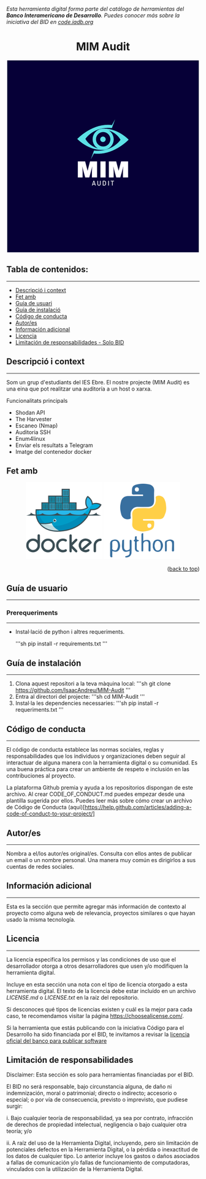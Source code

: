 

*Esta herramienta digital forma parte del catálogo de herramientas del **Banco Interamericano de Desarrollo**. Puedes conocer más sobre la iniciativa del BID en [code.iadb.org](https://code.iadb.org)*

<h1 align="center">MIM Audit</h1>
<p align="center"><img src="images/logo.png"/></p> 

## Tabla de contenidos:
---

- [Descripció i context](#descripción-y-contexto)
- [Fet amb](#fet-amb)
- [Guía de usuari](#guía-de-usuario)
- [Guía de instalació](#guía-de-instalación)
- [Código de conducta](#código-de-conducta)
- [Autor/es](#autores)
- [Información adicional](#información-adicional)
- [Licencia](#licencia)
- [Limitación de responsabilidades - Solo BID](#limitación-de-responsabilidades)


## Descripció i context
---

Som un grup d'estudiants del IES Ebre. El nostre projecte (MIM Audit) es una eina que pot realitzar una auditoría a un host o xarxa. 

Funcionalitats principals
* Shodan API
* The Harvester
* Escaneo (Nmap)
* Auditoria SSH
* Enum4linux
* Enviar els resultats a Telegram
* Imatge del contenedor docker

## Fet amb

<p align="center">
<img src="https://raw.githubusercontent.com/devicons/devicon/master/icons/docker/docker-original-wordmark.svg" width="200">
<img src="https://raw.githubusercontent.com/devicons/devicon/master/icons/python/python-original-wordmark.svg" width="200">
</p>

<p align="right">(<a href="#readme-top">back to top</a>)</p>

## Guía de usuario
---

### Prerequeriments
---
* Instal·lació de python i altres requeriments.

    '''sh
    pip install -r requirements.txt
    '''
 	
## Guía de instalación
---
1. Clona aquest repositori a la teva màquina local:
    '''sh
    git clone https://github.com/IsaacAndreu/MIM-Audit
    '''
2. Entra al directori del projecte:
    '''sh
    cd MIM-Audit
    '''
3. Instal·la les dependencies necessaries:
    '''sh
    pip install -r requeriments.txt
    '''


## Código de conducta 
---
El código de conducta establece las normas sociales, reglas y responsabilidades que los individuos y organizaciones deben seguir al interactuar de alguna manera con la herramienta digital o su comunidad. Es una buena práctica para crear un ambiente de respeto e inclusión en las contribuciones al proyecto. 

La plataforma Github premia y ayuda a los repositorios dispongan de este archivo. Al crear CODE_OF_CONDUCT.md puedes empezar desde una plantilla sugerida por ellos. Puedes leer más sobre cómo crear un archivo de Código de Conducta (aquí)[https://help.github.com/articles/adding-a-code-of-conduct-to-your-project/]

## Autor/es
---
Nombra a el/los autor/es original/es. Consulta con ellos antes de publicar un email o un nombre personal. Una manera muy común es dirigirlos a sus cuentas de redes sociales.

## Información adicional
---
Esta es la sección que permite agregar más información de contexto al proyecto como alguna web de relevancia, proyectos similares o que hayan usado la misma tecnología.

## Licencia 
---

La licencia especifica los permisos y las condiciones de uso que el desarrollador otorga a otros desarrolladores que usen y/o modifiquen la herramienta digital.

Incluye en esta sección una nota con el tipo de licencia otorgado a esta herramienta digital. El texto de la licencia debe estar incluído en un archivo *LICENSE.md* o *LICENSE.txt* en la raíz del repositorio.

Si desconoces qué tipos de licencias existen y cuál es la mejor para cada caso, te recomendamos visitar la página https://choosealicense.com/.

Si la herramienta que estás publicando con la iniciativa Código para el Desarrollo ha sido financiada por el BID, te invitamos a revisar la [licencia oficial del banco para publicar software](https://github.com/EL-BID/Plantilla-de-repositorio/blob/master/LICENSE.md)

## Limitación de responsabilidades
Disclaimer: Esta sección es solo para herramientas financiadas por el BID.

El BID no será responsable, bajo circunstancia alguna, de daño ni indemnización, moral o patrimonial; directo o indirecto; accesorio o especial; o por vía de consecuencia, previsto o imprevisto, que pudiese surgir:

i. Bajo cualquier teoría de responsabilidad, ya sea por contrato, infracción de derechos de propiedad intelectual, negligencia o bajo cualquier otra teoría; y/o

ii. A raíz del uso de la Herramienta Digital, incluyendo, pero sin limitación de potenciales defectos en la Herramienta Digital, o la pérdida o inexactitud de los datos de cualquier tipo. Lo anterior incluye los gastos o daños asociados a fallas de comunicación y/o fallas de funcionamiento de computadoras, vinculados con la utilización de la Herramienta Digital.